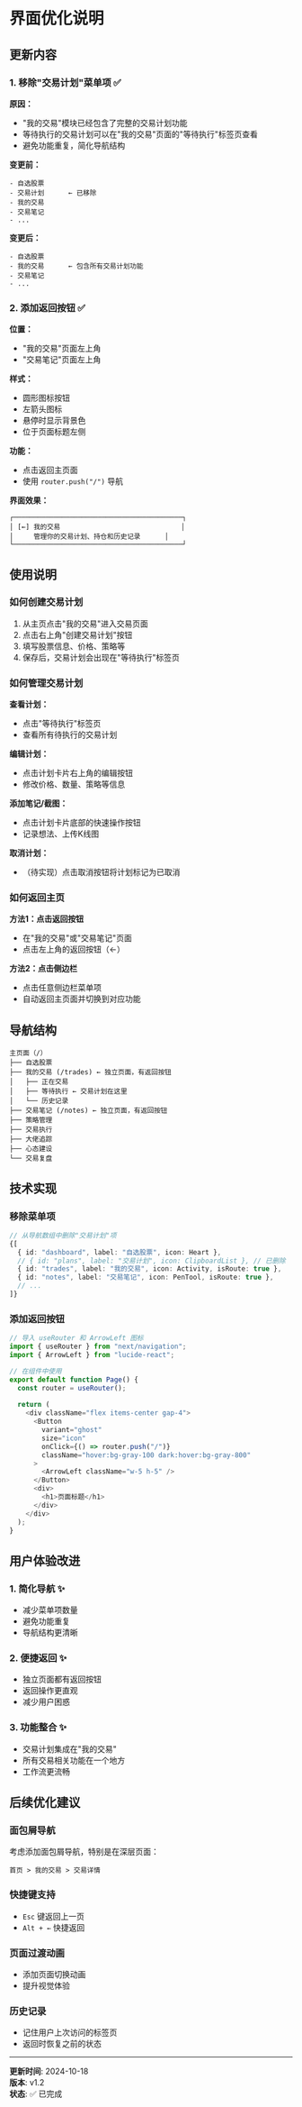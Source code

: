# 界面优化说明

## 更新内容

### 1. 移除"交易计划"菜单项 ✅

**原因：**
- "我的交易"模块已经包含了完整的交易计划功能
- 等待执行的交易计划可以在"我的交易"页面的"等待执行"标签页查看
- 避免功能重复，简化导航结构

**变更前：**
```
- 自选股票
- 交易计划      ← 已移除
- 我的交易
- 交易笔记
- ...
```

**变更后：**
```
- 自选股票
- 我的交易      ← 包含所有交易计划功能
- 交易笔记
- ...
```

### 2. 添加返回按钮 ✅

**位置：**
- "我的交易"页面左上角
- "交易笔记"页面左上角

**样式：**
- 圆形图标按钮
- 左箭头图标
- 悬停时显示背景色
- 位于页面标题左侧

**功能：**
- 点击返回主页面
- 使用 `router.push("/")` 导航

**界面效果：**
```
┌──────────────────────────────────────────┐
│ [←] 我的交易                              │
│     管理你的交易计划、持仓和历史记录      │
└──────────────────────────────────────────┘
```

## 使用说明

### 如何创建交易计划

1. 从主页点击"我的交易"进入交易页面
2. 点击右上角"创建交易计划"按钮
3. 填写股票信息、价格、策略等
4. 保存后，交易计划会出现在"等待执行"标签页

### 如何管理交易计划

**查看计划：**
- 点击"等待执行"标签页
- 查看所有待执行的交易计划

**编辑计划：**
- 点击计划卡片右上角的编辑按钮
- 修改价格、数量、策略等信息

**添加笔记/截图：**
- 点击计划卡片底部的快速操作按钮
- 记录想法、上传K线图

**取消计划：**
- （待实现）点击取消按钮将计划标记为已取消

### 如何返回主页

**方法1：点击返回按钮**
- 在"我的交易"或"交易笔记"页面
- 点击左上角的返回按钮（←）

**方法2：点击侧边栏**
- 点击任意侧边栏菜单项
- 自动返回主页面并切换到对应功能

## 导航结构

```
主页面（/）
├── 自选股票
├── 我的交易 (/trades) ← 独立页面，有返回按钮
│   ├── 正在交易
│   ├── 等待执行 ← 交易计划在这里
│   └── 历史记录
├── 交易笔记 (/notes) ← 独立页面，有返回按钮
├── 策略管理
├── 交易执行
├── 大佬追踪
├── 心态建设
└── 交易复盘
```

## 技术实现

### 移除菜单项

```typescript
// 从导航数组中删除"交易计划"项
{[
  { id: "dashboard", label: "自选股票", icon: Heart },
  // { id: "plans", label: "交易计划", icon: ClipboardList }, // 已删除
  { id: "trades", label: "我的交易", icon: Activity, isRoute: true },
  { id: "notes", label: "交易笔记", icon: PenTool, isRoute: true },
  // ...
]}
```

### 添加返回按钮

```typescript
// 导入 useRouter 和 ArrowLeft 图标
import { useRouter } from "next/navigation";
import { ArrowLeft } from "lucide-react";

// 在组件中使用
export default function Page() {
  const router = useRouter();
  
  return (
    <div className="flex items-center gap-4">
      <Button
        variant="ghost"
        size="icon"
        onClick={() => router.push("/")}
        className="hover:bg-gray-100 dark:hover:bg-gray-800"
      >
        <ArrowLeft className="w-5 h-5" />
      </Button>
      <div>
        <h1>页面标题</h1>
      </div>
    </div>
  );
}
```

## 用户体验改进

### 1. 简化导航 ✨
- 减少菜单项数量
- 避免功能重复
- 导航结构更清晰

### 2. 便捷返回 ✨
- 独立页面都有返回按钮
- 返回操作更直观
- 减少用户困惑

### 3. 功能整合 ✨
- 交易计划集成在"我的交易"
- 所有交易相关功能在一个地方
- 工作流更流畅

## 后续优化建议

### 面包屑导航
考虑添加面包屑导航，特别是在深层页面：
```
首页 > 我的交易 > 交易详情
```

### 快捷键支持
- `Esc` 键返回上一页
- `Alt + ←` 快捷返回

### 页面过渡动画
- 添加页面切换动画
- 提升视觉体验

### 历史记录
- 记住用户上次访问的标签页
- 返回时恢复之前的状态

---

**更新时间**: 2024-10-18  
**版本**: v1.2  
**状态**: ✅ 已完成

